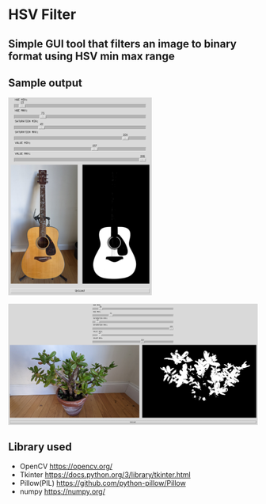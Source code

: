 # HSV Filter

## Simple GUI tool that filters an image to binary format using HSV min max range


## Sample output

<img src="https://github.com/Jlu18/HSV-Filter/blob/master/sample_output/guitar_output.png?raw=true" height="400" />

![plant](https://github.com/Jlu18/HSV-Filter/blob/master/sample_output/plant_output.png?raw=true )


## Library used
* OpenCV https://opencv.org/
* Tkinter https://docs.python.org/3/library/tkinter.html
* Pillow(PIL) https://github.com/python-pillow/Pillow
* numpy https://numpy.org/